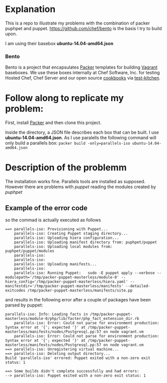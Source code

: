 # Explanation 
This is a repo to illustrate my problems with the combination of packer puphpet and puppet. https://github.com/chef/bento is the basis I try to build upon.

I am using their basebox **ubuntu-14.04-amd64.json**

### Bento

Bento is a project that encapsulates [Packer](http://packer.io) templates for building
[Vagrant](http://vagrantup.com) baseboxes. We use these boxes internally at Chef Software, Inc. for
testing Hosted Chef, Chef Server and our open source [cookbooks](https://supermarket.chef.io/users/chef)
via [test-kitchen](http://kitchen.ci/).

# Follow along to replicate my problem:

First, install [Packer](http://packer.io) and then clone this project.

Inside the directory, a JSON file describes each box that can be built. I use **ubuntu-14.04-amd64.json**. As I use paralells the following command will only build a parallels box: `packer build -only=parallels-iso ubuntu-14.04-amd64.json `

# Description of the problemm
The installation works fine. Parallels tools are installed as supposed. However there are problems with *puppet* reading the modules created by *puphpet*

## Example of the error code

so the commad is actually executed as follows
```
==> parallels-iso: Provisioning with Puppet...
    parallels-iso: Creating Puppet staging directory...
    parallels-iso: Uploading hiera configuration...
    parallels-iso: Uploading manifest directory from: puphpet/puppet
    parallels-iso: Uploading local modules from: puphpet/puppet/modules
    parallels-iso:
    parallels-iso:
    parallels-iso: Uploading manifests...
    parallels-iso:
    parallels-iso: Running Puppet:   sudo -E puppet apply --verbose --modulepath='/tmp/packer-puppet-masterless/module-0' --hiera_config='/tmp/packer-puppet-masterless/hiera.yaml' --manifestdir='/tmp/packer-puppet-masterless/manifests' --detailed-exitcodes /tmp/packer-puppet-masterless/manifests/site.pp
```
and results in the following error after a couple of packages have been parsed by puppet:
```
parallels-iso: Info: Loading facts in /tmp/packer-puppet-masterless/module-0/php/lib/facter/php_fact_extension_dir.rb
    parallels-iso: Error: Could not parse for environment production: Syntax error at '{'; expected '}' at /tmp/packer-puppet-masterless/manifests/nodes/Postgresql.pp:57 on node vagrant.vm
    parallels-iso: Error: Could not parse for environment production: Syntax error at '{'; expected '}' at /tmp/packer-puppet-masterless/manifests/nodes/Postgresql.pp:57 on node vagrant.vm
==> parallels-iso: Unregistering virtual machine...
==> parallels-iso: Deleting output directory...
Build 'parallels-iso' errored: Puppet exited with a non-zero exit status: 1

==> Some builds didn't complete successfully and had errors:
--> parallels-iso: Puppet exited with a non-zero exit status: 1
```